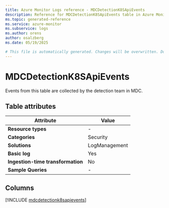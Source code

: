 ```yaml
---
title: Azure Monitor Logs reference - MDCDetectionK8SApiEvents
description: Reference for MDCDetectionK8SApiEvents table in Azure Monitor Logs.
ms.topic: generated-reference
ms.service: azure-monitor
ms.subservice: logs
ms.author: orens
author: osalzberg
ms.date: 05/19/2025

# This file is automatically generated. Changes will be overwritten. Do not change this file directly.
---
```


# MDCDetectionK8SApiEvents

Events from this table are collected by the detection team in MDC.


## Table attributes

|Attribute|Value|
|---|---|
|**Resource types**|-|
|**Categories**|Security|
|**Solutions**| LogManagement|
|**Basic log**|Yes|
|**Ingestion-time transformation**|No|
|**Sample Queries**|-|



## Columns
  
[!INCLUDE [mdcdetectionk8sapievents](~/reusable-content/ce-skilling/azure/includes/azure-monitor/reference/tables/mdcdetectionk8sapievents-include.md)]
